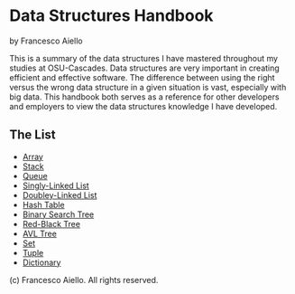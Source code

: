 # Data Structures Handbook

by Francesco Aiello

This is a summary of the data structures I have mastered throughout my studies at OSU-Cascades. Data structures are very important in creating efficient and effective software. The difference between using the right versus the wrong data structure in a given situation is vast, especially with big data. This handbook both serves as a reference for other developers and employers to view the data structures knowledge I have developed.

## The List

- [Array](data_structures/array.md)
- [Stack](data_structures/stack.md)
- [Queue](data_structures/queue.md)
- [Singly-Linked List](data_structures/single_list.md)
- [Doubley-Linked List](data_structures/double_list.md)
- [Hash Table](data_structures/hash_table.md)
- [Binary Search Tree](data_structures/binary_search_tree.md)
- [Red-Black Tree](data_structures/red_black_tree.md)
- [AVL Tree](data_structures/avl_tree.md)
- [Set](data_structures/set.md)
- [Tuple](data_structures/tuple.md)
- [Dictionary](data_structures/dictionary.md)

(c) Francesco Aiello. All rights reserved.
